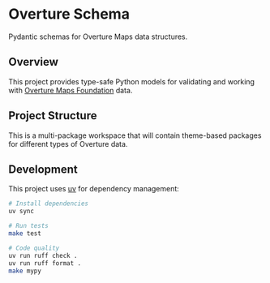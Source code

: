 # Overture Schema

Pydantic schemas for Overture Maps data structures.

## Overview

This project provides type-safe Python models for validating and working with [Overture Maps Foundation](https://overturemaps.org) data.

## Project Structure

This is a multi-package workspace that will contain theme-based packages for different types of Overture data.

## Development

This project uses [uv](https://docs.astral.sh/uv/) for dependency management:

```bash
# Install dependencies
uv sync

# Run tests
make test

# Code quality
uv run ruff check .
uv run ruff format .
make mypy
```
